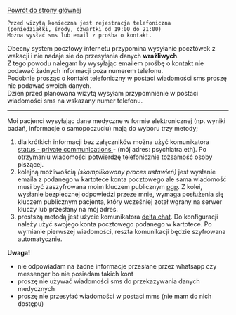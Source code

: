 <a href="https://gabinetpsychiatra.pl"> Powrót do strony głównej </a>
```
Przed wizytą konieczna jest rejestracja telefoniczna 
(poniedziałki, środy, czwartki od 19:00 do 21:00)
Można wysłać sms lub email z prośba o kontakt.
```
<p>
Obecny system pocztowy internetu przypomina wysyłanie pocztówek z wakacji i nie nadaje sie do przesyłania danych <strong>wrażliwych</strong>.
<br>
Z tego powodu nalegam by wysyłając emailem prośbę o kontakt nie podawać żadnych informacji poza numerem telefonu.
<br>
Podobnie prosząc o kontakt telefoniczny w postaci wiadomości sms proszę nie podawać swoich danych.
<br>
Dzień przed planowana wizytą wysyłam przypomnienie w postaci wiadomości sms na wskazany numer telefonu.
<p>
<hr>

Moi pacjenci wysyłając dane medyczne w formie elektronicznej (np. wyniki badań, informacje o samopoczuciu) mają do wyboru trzy metody;
1. dla krótkich informacji bez załączników można użyć komunikatora <a href="https://status.im/"> status - private communications </a> - (mój adres: psychiatra.eth). Po otrzymaniu wiadomości potwierdzę telefonicznie tożsamość osoby piszącej.
2. kolejną możliwością _(skomplikowany proces ustawień)_ jest wysłanie emaila z podanego w kartotece konta pocztowego ale sama wiadomość musi być zaszyfrowana moim kluczem publicznym  <a href="https://gabinetpsychiatra.pl/pgp"> pgp</a>. Z kolei, wysłanie bezpiecznej odpowiedzi przeze mnie, wymaga posłużenia się kluczem publicznym pacjenta, który wcześniej zotał wgrany na serwer kluczy lub przesłany na mój adres.
3. prostszą metodą jest użycie komunikatora [delta.chat](https://delta.chat/pl/). Do konfiguracji należy użyć swojego konta pocztowego podanego w kartotece. Po wymianie pierwszej wiadomości, reszta komunikacji będzie szyfrowana automatycznie.

__Uwaga!__
- nie odpowiadam na żadne informacje przesłane przez whatsapp czy messenger bo nie posiadam takich kont
- proszę nie używać wiadomości sms do przekazywania danych medycznych
- proszę nie przesyłać wiadomości w postaci mms (nie mam do nich dostępu)
